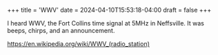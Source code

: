 +++
title = 'WWV'
date = 2024-04-10T15:53:18-04:00
draft = false
+++

I heard WWV, the Fort Collins time signal at 5MHz
in Neffsville. 
It was beeps, chirps, and an announcement.

https://en.wikipedia.org/wiki/WWV_(radio_station)

